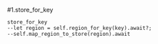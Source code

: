 #1.store_for_key

```
store_for_key
--let region = self.region_for_key(key).await?;
--self.map_region_to_store(region).await

```